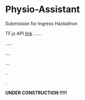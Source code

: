 # Physio-Assistant

Submission for Ingress Hackathon

TF.js API [link](https://teachablemachine.withgoogle.com/models/ANSbuG0xv/)
......

.....

....

...

..

.

**UNDER CONSTRUCTION !!!!!**
